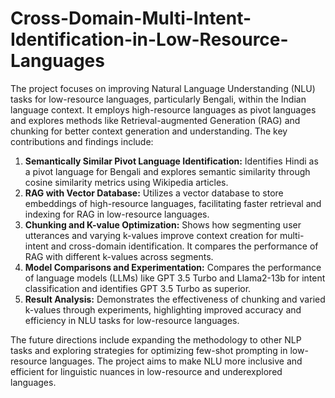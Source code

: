# Cross-Domain-Multi-Intent-Identification-in-Low-Resource-Languages
The project focuses on improving Natural Language Understanding (NLU) tasks for low-resource languages, particularly Bengali, within the Indian language context. It employs high-resource languages as pivot languages and explores methods like Retrieval-augmented Generation (RAG) and chunking for better context generation and understanding. The key contributions and findings include:

1) **Semantically Similar Pivot Language Identification:** Identifies Hindi as a pivot language for Bengali and explores semantic similarity through cosine similarity metrics using Wikipedia articles.
2) **RAG with Vector Database:** Utilizes a vector database to store embeddings of high-resource languages, facilitating faster retrieval and indexing for RAG in low-resource languages.
3) **Chunking and K-value Optimization:** Shows how segmenting user utterances and varying k-values improve context creation for multi-intent and cross-domain identification. It compares the performance of RAG with different k-values across segments.
4) **Model Comparisons and Experimentation:** Compares the performance of language models (LLMs) like GPT 3.5 Turbo and Llama2-13b for intent classification and identifies GPT 3.5 Turbo as superior.
5) **Result Analysis:** Demonstrates the effectiveness of chunking and varied k-values through experiments, highlighting improved accuracy and efficiency in NLU tasks for low-resource languages.
   
The future directions include expanding the methodology to other NLP tasks and exploring strategies for optimizing few-shot prompting in low-resource languages. The project aims to make NLU more inclusive and efficient for linguistic nuances in low-resource and underexplored languages.
